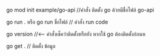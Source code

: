 go mod init example/go-api //คำสั่ง ติดตั้ง go ด้วยมีชื่อไฟล์ go-api

go run . หรือ go run ชื่อไฟล์ // คำสั่ง run code

go version //<-- คำสั่งเช็คว่าติดตั้งหรือยัง หากใช้ go ต้องติดตั้งก่อนห

go get . // ติดตั้ง ข้อมูล